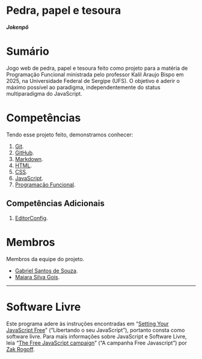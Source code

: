 # Pedra, papel e tesoura

***Jokenpô***

# Sumário

Jogo web de pedra, papel e tesoura feito como projeto para a matéria de Programação Funcional ministrada pelo professor Kalil Araujo Bispo em 2025, na Universidade Federal de Sergipe (UFS).
O objetivo é aderir o máximo possível ao paradigma, independentemente do status multiparadigma do JavaScript.

# Competências

Tendo esse projeto feito, demonstramos conhecer:

1. [Git](https://git-scm.com).
2. [GitHub](https://github.com).
3. [Markdown](https://daringfireball.net/projects/markdown).
4. [HTML](https://html.spec.whatwg.org).
5. [CSS](https://www.w3.org/TR/css/#css).
6. [JavaScript](https://ecma-international.org/publications-and-standards/standards/ecma-262/).
7. [Programação Funcional](https://pt.wikipedia.org/wiki/Programa%C3%A7%C3%A3o_funcional).

## Competências Adicionais

1. [EditorConfig](https://editorconfig.org).

# Membros

Membros da equipe do projeto.

- [Gabriel Santos de Souza](https://github.com/gbr-ufs).
- [Maiara Silva Gois](https://github.com/maiarasgois).

---

# Software Livre

Este programa adere às instruções encontradas em “[Setting Your JavaScript Free](https://www.gnu.org/software/librejs/free-your-javascript.html)” (“Libertando o seu JavaScript”), portanto consta como software livre. Para mais informações sobre JavaScript e Software Livre, leia “[The Free JavaScript campaign](https://www.fsf.org/campaigns/freejs)” (“A campanha Free Javascript”) por [Zak Rogoff](https://www.fsf.org/author/zakkai).
